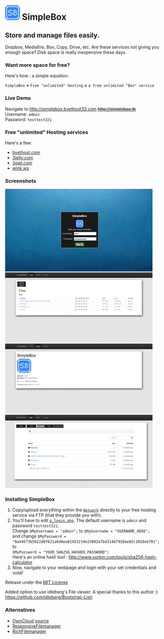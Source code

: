 # ![logo](Network/src/logo48.png) SimpleBox

Store and manage files easily.
------------------------------

Dropbox, Mediafire, Box, Copy, Drive, etc. Are these services not giving you enough space? Disk space is really inexpensive these days. 

### Want more space for free?
Here's how : a simple equation.

`SimpleBox` **+** `Free "unlimited" Hosting` **=** `a free unlimited "Box" service`

### Live Demo 
Navigate to http://simplebox.byethost33.com  <strike>http://simplebox.tk</strike>  
Username: `admin`  
Password: `testtest321`  

### Free "unlimited" Hosting services
Here's a few:

- [byethost.com](http://byethost.com/)
- [3jelly.com](http://www.3jelly.com/)
- [3owl.com](http://www.3owl.com/)
- [wink.ws](http://wink.ws/)
  
### Screenshots
![Screen01](/Screenshots/s1.png)  
![Screen02](/Screenshots/s2.png)  
![Screen03](/Screenshots/s3.png)  
![Screen03](/Screenshots/s4.png)  
  
### Installing SimpleBox
1. Copy/upload everything within the [`Network`](Network) directly to your free hosting service via FTP (that they provide you with).
2. You'll have to edit [`p_login.php`](Network/p_login.php). The default username is `admin` and password `testtest321`.  
    Change `$MyUsername = "admin";` to `$MyUsername = "USERNAME_HERE";`  
    and change `$MyPassword = "0a44573b5612d0f621a6d4ea81453219e23003a7bd3144791bbe82c1028eb701";` to  
    `$MyPassword = "YOUR_SHA256_HASHED_PASSWORD";`  
    Here's an online hash tool : http://www.xorbin.com/tools/sha256-hash-calculator
3. Now, navigate to your webpage and login with your set credentials and voilà!

Release under the [MIT License](LICENSE)

Added option to use idleberg's File viewer.
A special thanks to this author :)
https://github.com/idleberg/Bootstrap-Listr

  
### Alternatives
- [OwnCloud](https://owncloud.org/) [source](https://github.com/owncloud/core)
- [ResponsiveFilemanager](https://github.com/trippo/ResponsiveFilemanager)
- [RichFilemanager](https://github.com/servocoder/RichFilemanager)

